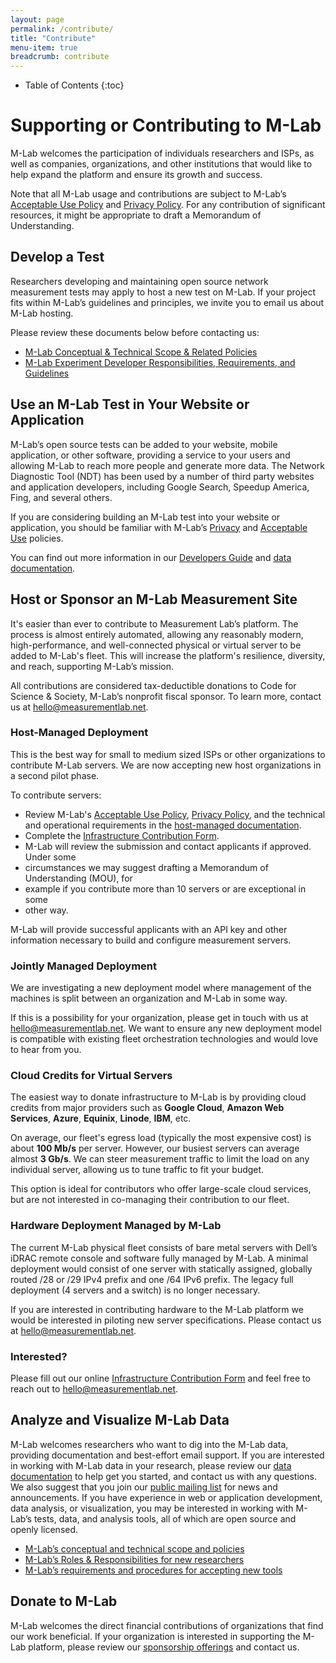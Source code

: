 ```yaml
---
layout: page
permalink: /contribute/
title: "Contribute"
menu-item: true
breadcrumb: contribute
---
```


* Table of Contents
{:toc}

# Supporting or Contributing to M-Lab

M-Lab welcomes the participation of individuals researchers and ISPs, as well as
companies, organizations, and other institutions that would like to help expand
the platform and ensure its growth and success.

Note that all M-Lab usage and contributions are subject to M-Lab’s [Acceptable
Use Policy](https://www.measurementlab.net/aup/) and [Privacy
Policy](https://www.measurementlab.net/privacy/). For any contribution of
significant resources, it might be appropriate to draft a Memorandum of
Understanding.

## Develop a Test

Researchers developing and maintaining open source network measurement tests may
apply to host a new test on M-Lab. If your project fits within M-Lab’s
guidelines and principles, we invite you to email us about M-Lab hosting.

Please review these documents below before contacting us:

* [M-Lab Conceptual & Technical Scope & Related Policies](https://www.measurementlab.net/mlab-scope/)
* [M-Lab Experiment Developer Responsibilities, Requirements, and Guidelines](https://www.measurementlab.net/experimenter-requirements-guidelines/)

## Use an M-Lab Test in Your Website or Application

M-Lab’s open source tests can be added to your website, mobile application, or
other software, providing a service to your users and allowing M-Lab to reach
more people and generate more data.  The Network Diagnostic Tool (NDT) has been
used by a number of third party websites and application developers, including
Google Search, Speedup America, Fing, and several others.

If you are considering building an M-Lab test into your website or application,
you should be familiar with M-Lab’s
[Privacy](https://www.measurementlab.net/privacy) and [Acceptable
Use](https://www.measurementlab.net/aup) policies.

You can find out more information in our [Developers
Guide](https://www.measurementlab.net/develop) and [data
documentation](https://www.measurementlab.net/data/docs).

## Host or Sponsor an M-Lab Measurement Site

It's easier than ever to contribute to Measurement Lab’s platform. The process
is almost entirely automated, allowing any reasonably modern, high-performance,
and well-connected physical or virtual server to be added to M-Lab's fleet. This
will increase the platform's resilience, diversity, and reach, supporting
M-Lab’s mission.

All contributions are considered tax-deductible donations to Code for Science &
Society, M-Lab’s nonprofit fiscal sponsor. To learn more, contact us at
<hello@measurementlab.net>.

### Host-Managed Deployment

This is the best way for small to medium sized ISPs or other organizations to
contribute M-Lab servers. We are now accepting new host organizations in a
second pilot phase.

To contribute servers:

* Review M-Lab's [Acceptable Use Policy](https://www.measurementlab.net/aup/),
  [Privacy Policy](https://www.measurementlab.net/privacy/), and the technical
  and operational requirements in the [host-managed documentation](https://www.measurementlab.net/contribute/host-managed/).
* Complete the [Infrastructure Contribution
  Form](<https://docs.google.com/forms/d/e/1FAIpQLSejtmZJrW8BPuuhjG4FlGm0fFmN3cW6onvLsCxkd3UnECVd9Q/viewform?usp=dialog>).
* M-Lab will review the submission and contact applicants if approved.  Under some
* circumstances we may suggest drafting a Memorandum of Understanding (MOU), for
* example if you contribute more than 10 servers or are exceptional in some
* other way.

M-Lab will provide successful applicants with an API key and other information
necessary to build and configure measurement servers.

### Jointly Managed Deployment

We are investigating a new deployment model where management of the machines is
split between an organization and M-Lab in some way.

If this is a possibility for your organization, please get in touch with us at
[hello@measurementlab.net](mailto:hello@measurementlab.net). We want to ensure
any new deployment model is compatible with existing fleet orchestration
technologies and would love to hear from you.

### Cloud Credits for Virtual Servers

The easiest way to donate infrastructure to M-Lab is by providing cloud credits
from major providers such as **Google Cloud**, **Amazon Web Services**,
**Azure**, **Equinix**, **Linode**, **IBM**, etc.

On average, our fleet's egress load (typically the most expensive cost) is about
**100 Mb/s** per server.  However, our busiest servers can average almost **3
Gb/s**. We can steer measurement traffic to limit the load on any individual
server, allowing us to tune traffic to fit your budget.

This option is ideal for contributors who offer large-scale cloud services, but
are not interested in co-managing their contribution to our fleet.

### Hardware Deployment Managed by M-Lab

The current M-Lab physical fleet consists of bare metal servers with Dell’s
iDRAC remote console and software fully managed by M-Lab.  A minimal deployment
would consist of one server with statically assigned, globally routed /28 or /29
IPv4 prefix and one /64 IPv6 prefix.  The legacy full deployment (4 servers and
a switch) is no longer necessary.

If you are interested in contributing hardware to the M-Lab platform we would be
interested in piloting new server specifications. Please contact us at
[hello@measurementlab.net](mailto:hello@measurementlab.net).

### Interested?

Please fill out our online [Infrastructure Contribution
Form](https://docs.google.com/forms/d/e/1FAIpQLSejtmZJrW8BPuuhjG4FlGm0fFmN3cW6onvLsCxkd3UnECVd9Q/viewform?usp=dialog)
and feel free to reach out to <hello@measurementlab.net>.

## **Analyze and Visualize M-Lab Data**

M-Lab welcomes researchers who want to dig into the M-Lab data, providing
documentation and best-effort email support. If you are interested in working
with M-Lab data in your research, please review our [data
documentation](https://www.measurementlab.net/data) to help get you started, and
contact us with any questions. We also suggest that you join our [public mailing
list](https://groups.google.com/a/measurementlab.net/forum/?fromgroups#!forum/discuss)
for news and announcements.  If you have experience in web or application
development, data analysis, or visualization, you may be interested in working
with M-Lab’s tests, data, and analysis tools, all of which are open source and
openly licensed.

* [M-Lab’s conceptual and technical scope and policies](https://www.measurementlab.net/publications/mlab-founding-vision.pdf)
* [M-Lab’s Roles & Responsibilities for new researchers](https://www.measurementlab.net/publications/mlab-roles-responsibilities.pdf)
* [M-Lab’s requirements and procedures for accepting new tools](https://www.measurementlab.net/publications/mlab-procedures-new-tools.pdf)

## **Donate to M-Lab**

M-Lab welcomes the direct financial contributions of organizations that find our
work beneficial. If your organization is interested in supporting the M-Lab
platform, please review our [sponsorship
offerings](https://www.measurementlab.net/documents/mlab-sponsorship.pdf) and
contact us.
